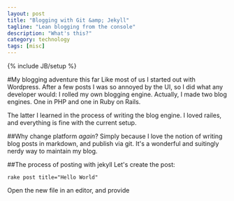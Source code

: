 ```yaml
---
layout: post
title: "Blogging with Git &amp; Jekyll"
tagline: "Lean blogging from the console"
description: "What's this?"
category: technology
tags: [misc]
---
```

{% include JB/setup %}

#My blogging adventure this far
Like most of us I started out with Wordpress. 
After a few posts I was so annoyed by the UI, so I did what any developer would:
I rolled my own blogging engine. Actually, I made two blog engines. One in PHP and one in Ruby on Rails.

The latter I learned in the process of writing the blog engine.
I loved railes, and everything is fine with the current setup.

##Why change platform _again_? 
Simply because I love the notion of writing blog posts in markdown, and publish via git.
It's a wonderful and suitingly nerdy way to maintain my blog.

##The process of posting with jekyll
Let's create the post:

    rake post title="Hello World"

Open the new file in an editor, and provide 

